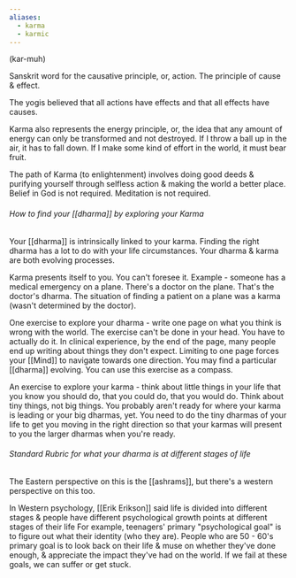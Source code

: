 ```yaml
---
aliases:
  - karma
  - karmic
---
```

(kar-muh)

Sanskrit word for the causative principle, or, action. The principle of cause & effect.

The yogis believed that all actions have effects and that all effects have causes.

Karma also represents the energy principle, or, the idea that any amount of energy can only be transformed and not destroyed. If I throw a ball up in the air, it has to fall down. If I make some kind of effort in the world, it must bear fruit.

The path of Karma (to enlightenment) involves doing good deeds & purifying yourself through selfless action & making the world a better place. Belief in God is not required. Meditation is not required.

###### How to find your [[dharma]] by exploring your Karma
Your [[dharma]] is intrinsically linked to your karma. Finding the right dharma has a lot to do with your life circumstances. Your dharma & karma are both evolving processes.

Karma presents itself to you. You can't foresee it.
Example - someone has a medical emergency on a plane. There's a doctor on the plane. That's the doctor's dharma. The situation of finding a patient on a plane was a karma (wasn't determined by the doctor).

One exercise to explore your dharma - write one page on what you think is wrong with the world.
The exercise can't be done in your head. You have to actually do it. In clinical experience, by the end of the page, many people end up writing about things they don't expect. Limiting to one page forces your [[Mind]] to navigate towards one direction. You may find a particular [[dharma]] evolving. You can use this exercise as a compass.

An exercise to explore your karma - think about little things in your life that you know you should do, that you could do, that you would do. Think about tiny things, not big things. You probably aren't ready for where your karma is leading or your big dharmas, yet. You need to do the tiny dharmas of your life to get you moving in the right direction so that your karmas will present to you the larger dharmas when you're ready.

###### Standard Rubric for what your dharma is at different stages of life

The Eastern perspective on this is the [[ashrams]], but there's a western perspective on this too.

In Western psychology, [[Erik Erikson]] said life is divided into different stages & people have different psychological growth points at different stages of their life
For example, teenagers' primary "psychological goal" is to figure out what their identity (who they are). People who are 50 - 60's primary goal is to look back on their life & muse on whether they've done enough, & appreciate the impact they've had on the world. If we fail at these goals, we can suffer or get stuck.